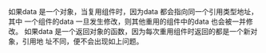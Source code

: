 如果data 是一个对象，当复用组件时，因为data 都会指向同一个引用类型地址，其中
一个组件的data 一旦发生修改，则其他重用的组件中的data 也会被一并修改。
如果data 是一个返回对象的函数，因为每次重用组件时返回的都是一个新对象，引用地
址不同，便不会出现如上问题。